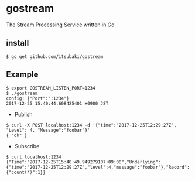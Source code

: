 # gostream
The Stream Processing Service written in Go

## install

```console
$ go get github.com/itsubaki/gostream
```

## Example

```console
$ export GOSTREAM_LISTEN_PORT=1234
$ ./gostream
config: {"Port":":1234"}
2017-12-25 15:40:44.608425401 +0900 JST
```

 - Publish

```console
$ curl -X POST localhost:1234 -d '{"time":"2017-12-25T12:29:27Z", "Level": 4, "Message":"foobar"}'
{ "ok" }
```

 - Subscribe

```console
$ curl localhost:1234
{"Time":"2017-12-25T15:40:49.949279107+09:00","Underlying":{"time":"2017-12-25T12:29:27Z","level":4,"message":"foobar"},"Record":{"count(*)":1}}
```
